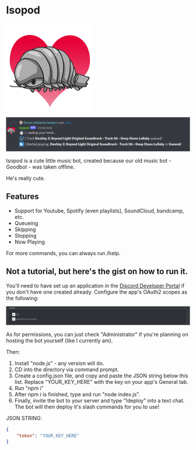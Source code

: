 # Isopod

![isopod](img/isopod.png)

![iso play](img/iso_play.PNG)

Isopod is a cute little music bot, created because our old music bot - Goodbot - was taken offline.

He's really cute.

## Features
- Support for Youtube, Spotify (even playlists), SoundCloud, bandcamp, etc.
- Queueing
- Skipping
- Stopping
- Now Playing

For more commands, you can always run /help.

## Not a tutorial, but here's the gist on how to run it.
You'll need to have set up an application in the [Discord Developer Portal](https://discord.com/developers/docs/intro) if you don't have one created already.
Configure the app's OAuth2 scopes as the following:

![bot scripts](img/scopes.PNG)

As for permissions, you can just check "Administrator" if you're planning on hosting the bot yourself (like I currently am).

Then:
1. Install "node.js" - any version will do.
2. CD into the directory via command prompt.
3. Create a config.json file, and copy and paste the JSON string below this list. Replace "YOUR_KEY_HERE" with the key on your app's General tab.
4. Run "npm i"
5. After npm i is finished, type and run "node index.js".
6. Finally, invite the bot to your server and type "!deploy" into a text chat. The bot will then deploy it's slash commands for you to use!

JSON STRING:
```json
{
    "token": "YOUR_KEY_HERE"
}
```

